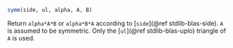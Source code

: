 ```julia
symm(side, ul, alpha, A, B)
```

Return `alpha*A*B` or `alpha*B*A` according to [`side`](@ref stdlib-blas-side). `A` is assumed to be symmetric. Only the [`ul`](@ref stdlib-blas-uplo) triangle of `A` is used.
